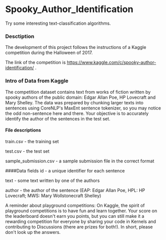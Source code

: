 # Spooky_Author_Identification
Try some interesting text-classification algorithms.

### Desctiption
The development of this project follows the instructions of a Kaggle competition during the Halloween of 2017.

The link of the competition is https://www.kaggle.com/c/spooky-author-identification/ .

### Intro of Data from Kaggle

The competition dataset contains text from works of fiction written by spooky authors of the public domain: Edgar Allan Poe, HP Lovecraft and Mary Shelley. The data was prepared by chunking larger texts into sentences using CoreNLP's MaxEnt sentence tokenizer, so you may notice the odd non-sentence here and there. Your objective is to accurately identify the author of the sentences in the test set.

#### File descriptions
train.csv - the training set

test.csv - the test set

sample_submission.csv - a sample submission file in the correct format

####Data fields
id - a unique identifier for each sentence

text - some text written by one of the authors

author - the author of the sentence (EAP: Edgar Allan Poe, HPL: HP Lovecraft; MWS: Mary Wollstonecraft Shelley)

A reminder about playground competitions: On Kaggle, the spirit of playground competitions is to have fun and learn together. Your score on the leaderboard doesn't earn you points, but you can still make it a rewarding competition for everyone by sharing your code in Kernels and contributing to Discussions (there are prizes for both!). In short, please don't look up the answers.
